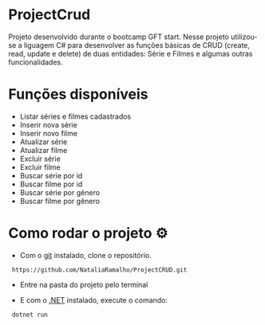 # ProjectCrud
Projeto desenvolvido durante o bootcamp GFT start.
Nesse projeto utilizou-se a liguagem C# para desenvolver as funções básicas de CRUD (create, read, update e delete) de duas entidades: Série e Filmes e algumas outras funcionalidades.
 
# Funções disponíveis
- Listar séries e filmes cadastrados
- Inserir nova série
- Inserir novo filme
- Atualizar série
- Atualizar filme
- Excluir série
- Excluir filme
- Buscar série por id
- Buscar filme por id
- Buscar série por gênero
- Buscar filme por gênero
 
 
# Como rodar o projeto ⚙️
- Com o [git](https://git-scm.com/downloads) instalado, clone o repositório.
```
 https://github.com/NataliaRamalho/ProjectCRUD.git
```
- Entre na pasta do projeto pelo terminal
 
- E com o [.NET](https://dotnet.microsoft.com/en-us/download) instalado, execute o comando:
 
```
 dotnet run
```
